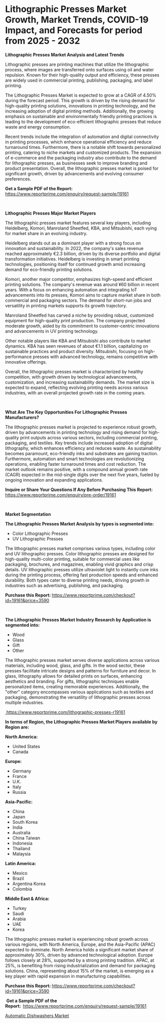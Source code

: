 <p><h1>Lithographic Presses Market Growth, Market Trends, COVID-19 Impact, and Forecasts for period from 2025 - 2032</h1></p><p><strong>Lithographic Presses Market Analysis and Latest Trends</strong></p>
<p><p>Lithographic presses are printing machines that utilize the lithographic process, where images are transferred onto surfaces using oil and water repulsion. Known for their high-quality output and efficiency, these presses are widely used in commercial printing, publishing, packaging, and label printing.</p><p>The Lithographic Presses Market is expected to grow at a CAGR of 4.50% during the forecast period. This growth is driven by the rising demand for high-quality printing solutions, innovations in printing technology, and the increasing adoption of digital printing methods. Additionally, the growing emphasis on sustainable and environmentally friendly printing practices is leading to the development of eco-efficient lithographic presses that reduce waste and energy consumption.</p><p>Recent trends include the integration of automation and digital connectivity in printing processes, which enhance operational efficiency and reduce turnaround times. Furthermore, there is a notable shift towards personalized printing, catering to niche markets and customized products. The expansion of e-commerce and the packaging industry also contribute to the demand for lithographic presses, as businesses seek to improve branding and product presentation. Overall, the lithographic presses market is poised for significant growth, driven by advancements and evolving consumer preferences.</p></p>
<p><strong>Get a Sample PDF of the Report:&nbsp;</strong> <a href="https://www.reportprime.com/enquiry/request-sample/19161?utm_campaign=2268&utm_medium=2&utm_source=Github&utm_content=ia&utm_term=19032025&utm_id=lithographic-presses">https://www.reportprime.com/enquiry/request-sample/19161</a></p>
<p>&nbsp;</p>
<p><strong>Lithographic Presses Major Market Players</strong></p>
<p><p>The lithographic presses market features several key players, including Heidelberg, Komori, Manroland Sheetfed, KBA, and Mitsubishi, each vying for market share in an evolving industry.</p><p>Heidelberg stands out as a dominant player with a strong focus on innovation and sustainability. In 2022, the company's sales revenue reached approximately €2.3 billion, driven by its diverse portfolio and digital transformation initiatives. Heidelberg is investing in smart printing technologies, positioning itself for continued growth amid increasing demand for eco-friendly printing solutions.</p><p>Komori, another major competitor, emphasizes high-speed and efficient printing solutions. The company's revenue was around ¥60 billion in recent years. With a focus on enhancing automation and integrating IoT advancements into its presses, Komori aims to capture market share in both commercial and packaging sectors. The demand for short-run jobs and versatility in printing markets supports its growth trajectory.</p><p>Manroland Sheetfed has carved a niche by providing robust, customized equipment for high-quality print production. The company projected moderate growth, aided by its commitment to customer-centric innovations and advancements in UV printing technology. </p><p>Other notable players like KBA and Mitsubishi also contribute to market dynamics. KBA has seen revenues of about €1.1 billion, capitalizing on sustainable practices and product diversity. Mitsubishi, focusing on high-performance presses with advanced technology, remains competitive with innovative offerings.</p><p>Overall, the lithographic presses market is characterized by healthy competition, with growth driven by technological advancements, customization, and increasing sustainability demands. The market size is expected to expand, reflecting evolving printing needs across various industries, with an overall projected growth rate in the coming years.</p></p>
<p>&nbsp;</p>
<p><strong>What Are The Key Opportunities For Lithographic Presses Manufacturers?</strong></p>
<p><p>The lithographic presses market is projected to experience robust growth, driven by advancements in printing technology and rising demand for high-quality print outputs across various sectors, including commercial printing, packaging, and textiles. Key trends include increased adoption of digital lithography, which enhances efficiency and reduces waste. As sustainability becomes paramount, eco-friendly inks and substrates are gaining traction. Furthermore, automation and smart technologies are revolutionizing operations, enabling faster turnaround times and cost reduction. The market outlook remains positive, with a compound annual growth rate (CAGR) expected in the mid-single digits over the next five years, fueled by ongoing innovation and expanding applications.</p></p>
<p><strong>Inquire or Share Your Questions If Any Before Purchasing This Report:</strong> <a href="https://www.reportprime.com/enquiry/pre-order/19161?utm_campaign=2268&utm_medium=2&utm_source=Github&utm_content=ia&utm_term=19032025&utm_id=lithographic-presses">https://www.reportprime.com/enquiry/pre-order/19161</a></p>
<p>&nbsp;</p>
<p><strong>Market Segmentation</strong></p>
<p><strong>The Lithographic Presses Market Analysis by types is segmented into:</strong></p>
<p><ul><li>Color Lithographic Presses</li><li>UV Lithographic Presses</li></ul></p>
<p><p>The lithographic presses market comprises various types, including color and UV lithographic presses. Color lithographic presses are designed for high-quality multi-color printing, suitable for commercial uses like packaging, brochures, and magazines, enabling vivid graphics and crisp details. UV lithographic presses utilize ultraviolet light to instantly cure inks during the printing process, offering fast production speeds and enhanced durability. Both types cater to diverse printing needs, driving growth in industries such as advertising, publishing, and packaging.</p></p>
<p><strong>Purchase this Report:&nbsp;</strong><a href="https://www.reportprime.com/checkout?id=19161&price=3590&utm_campaign=2268&utm_medium=2&utm_source=Github&utm_content=ia&utm_term=19032025&utm_id=lithographic-presses">https://www.reportprime.com/checkout?id=19161&price=3590</a></p>
<p>&nbsp;</p>
<p><strong>The Lithographic Presses Market Industry Research by Application is segmented into:</strong></p>
<p><ul><li>Wood</li><li>Glass</li><li>Gift</li><li>Other</li></ul></p>
<p><p>The lithographic presses market serves diverse applications across various materials, including wood, glass, and gifts. In the wood sector, these presses facilitate intricate designs and patterns for furniture and decor. In glass, lithography allows for detailed prints on surfaces, enhancing aesthetics and branding. For gifts, lithographic techniques enable personalized items, creating memorable experiences. Additionally, the "other" category encompasses various applications such as textiles and packaging, demonstrating the versatility of lithographic presses across multiple industries.</p></p>
<p><a href="https://www.reportprime.com/lithographic-presses-r19161?utm_campaign=2268&utm_medium=2&utm_source=Github&utm_content=ia&utm_term=19032025&utm_id=lithographic-presses">&nbsp;https://www.reportprime.com/lithographic-presses-r19161</a></p>
<p><strong>In terms of Region, the Lithographic Presses Market Players available by Region are:</strong></p>
<p>
    <p> <strong> North America: </strong>
        <ul>
            <li>United States</li>
            <li>Canada</li>
        </ul>
        </p> 
    <p> <strong> Europe: </strong>
        <ul>
            <li>Germany</li>
            <li>France</li>
            <li>U.K.</li>
            <li>Italy</li>
            <li>Russia</li>
        </ul>
        </p> 
    <p> <strong> Asia-Pacific: </strong>
        <ul>
            <li>China</li>
            <li>Japan</li>
            <li>South Korea</li>
            <li>India</li>
            <li>Australia</li>
            <li>China Taiwan</li>
            <li>Indonesia</li>
            <li>Thailand</li>
            <li>Malaysia</li>
        </ul>
        </p> 
    <p> <strong> Latin America: </strong>
        <ul>
            <li>Mexico</li>
            <li>Brazil</li>
            <li>Argentina Korea</li>
            <li>Colombia</li>
        </ul>
        </p> 
    <p> <strong> Middle East & Africa: </strong>
        <ul>
            <li>Turkey</li>
            <li>Saudi</li>
            <li>Arabia</li>
            <li>UAE</li>
            <li>Korea</li>
        </ul>
    </p>
    </p>
<p><p>The lithographic presses market is experiencing robust growth across various regions, with North America, Europe, and the Asia-Pacific (APAC) expected to dominate. North America holds a significant market share of approximately 30%, driven by advanced technological adoption. Europe follows closely at 28%, supported by a strong printing tradition. APAC, at 25%, is benefiting from rising industrialization and demand for packaging solutions. China, representing about 15% of the market, is emerging as a key player with rapid expansion in manufacturing capabilities.</p></p>
<p><strong>Purchase this Report: </strong><a href="https://www.reportprime.com/checkout?id=19161&price=3590&utm_campaign=2268&utm_medium=2&utm_source=Github&utm_content=ia&utm_term=19032025&utm_id=lithographic-presses">https://www.reportprime.com/checkout?id=19161&price=3590</a></p>
<p>&nbsp;<strong>Get a Sample PDF of the Report:&nbsp;&nbsp;</strong><a href="https://www.reportprime.com/enquiry/request-sample/19161?utm_campaign=2268&utm_medium=2&utm_source=Github&utm_content=ia&utm_term=19032025&utm_id=lithographic-presses">https://www.reportprime.com/enquiry/request-sample/19161</a></p>
<p><strong></strong></p>
<p><p><a href="https://github.com/krulicfidura/Market-Research-Report-List-1/blob/main/automatic-dishwashers-market.md?utm_campaign=2268&utm_medium=2&utm_source=Github&utm_content=ia&utm_term=19032025&utm_id=lithographic-presses">Automatic Dishwashers Market</a></p></p>